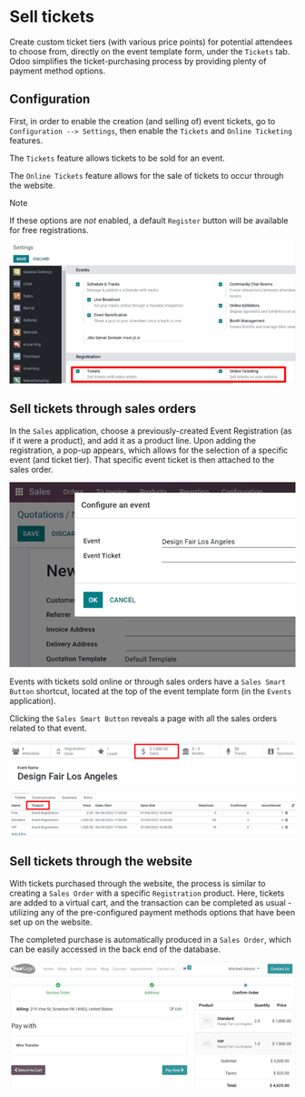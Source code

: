 # Sell tickets

Create custom ticket tiers (with various price points) for potential
attendees to choose from, directly on the event template form, under the
`Tickets` tab. Odoo simplifies the ticket-purchasing process by
providing plenty of payment method options.

## Configuration

First, in order to enable the creation (and selling of) event tickets,
go to `Configuration --> Settings`, then enable the `Tickets` and
`Online Ticketing` features.

The `Tickets` feature allows tickets to be sold for an event.

The `Online Tickets` feature allows for the sale of tickets to occur
through the website.

> [!NOTE]
> If these options are *not* enabled, a default `Register` button will
> be available for free registrations.

<img src="sell_tickets/events-settings-tickets.png" class="align-center"
alt="View of the settings page for Odoo Events." />

## Sell tickets through sales orders

In the `Sales` application, choose a previously-created Event
Registration (as if it were a product), and add it as a product line.
Upon adding the registration, a pop-up appears, which allows for the
selection of a specific event (and ticket tier). That specific event
ticket is then attached to the sales order.

<img src="sell_tickets/events-through-sales-order.png"
class="align-center"
alt="View of a sales order and option to choose the specific event in Odoo Events." />

Events with tickets sold online or through sales orders have a
`Sales Smart Button` shortcut, located at the top of the event template
form (in the `Events` application).

Clicking the `Sales Smart Button` reveals a page with all the sales
orders related to that event.

<img src="sell_tickets/events-sales-smartbutton.png"
class="align-center"
alt="View of an event&#39;s form and the sales smart button in Odoo Events." />

<img src="sell_tickets/events-tickets-registration-product.png"
class="align-center"
alt="View of an event form highlighting the column product under the tickets tab in Odoo
Events." />

## Sell tickets through the website

With tickets purchased through the website, the process is similar to
creating a `Sales
Order` with a specific `Registration` product. Here, tickets are added
to a virtual cart, and the transaction can be completed as usual -
utilizing any of the pre-configured payment methods options that have
been set up on the website.

The completed purchase is automatically produced in a `Sales Order`,
which can be easily accessed in the back end of the database.

<img src="sell_tickets/events-online-ticket-purchase.png"
class="align-center"
alt="View of website transaction for Odoo Events." />

